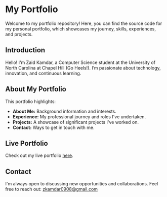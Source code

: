 # My Portfolio

Welcome to my portfolio repository! Here, you can find the source code for my personal portfolio, which showcases my journey, skills, experiences, and projects.

## Introduction

Hello! I'm Zaid Kamdar, a Computer Science student at the University of North Carolina at Chapel Hill (Go Heels!). I’m passionate about technology, innovation, and continuous learning.

## About My Portfolio

This portfolio highlights:
- **About Me:** Background information and interests.
- **Experience:** My professional journey and roles I've undertaken.
- **Projects:** A showcase of significant projects I've worked on.
- **Contact:** Ways to get in touch with me.

## Live Portfolio

Check out my live portfolio [here](https://zkamdar1.github.io/My-Portfolio/).

## Contact

I'm always open to discussing new opportunities and collaborations. Feel free to reach out: zkamdar0908@gmail.com